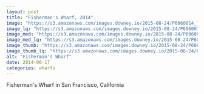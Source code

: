 ```yaml
---
layout: post
title: "Fisherman's Wharf, 2014"
image: "https://s3.amazonaws.com/images.downey.io/2015-08-24/P6060014_large.jpg"
image_lq: "https://s3.amazonaws.com/images.downey.io/2015-08-24/P6060014_large_lq.jpg"
image_med: "https://s3.amazonaws.com/images.downey.io/2015-08-24/P6060014_medium.jpg"
image_med_lq: "https://s3.amazonaws.com/images.downey.io/2015-08-24/P6060014_medium_lq.jpg"
image_thumb: "https://s3.amazonaws.com/images.downey.io/2015-08-24/P6060014_thumb.jpg"
image_thumb_lq: "https://s3.amazonaws.com/images.downey.io/2015-08-24/P6060014_thumb_lq.jpg"
alt: "Fisherman's Wharf"
date: 2014-06-17
categories: wharfs
---
```


Fisherman's Wharf in San Francisco, California
